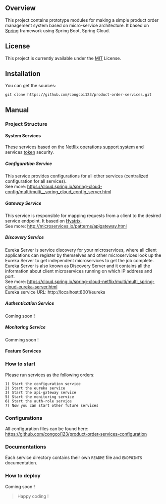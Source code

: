 ## Overview
This project contains prototype modules for making a simple product order management system based on micro-service architecture. It based on [Spring](https://spring.io/) framework using Spring Boot, Spring Cloud.

## License
This project is currently available under the [MIT](https://github.com/congcoi123/product-order-services/blob/master/LICENSE) License.

## Installation
You can get the sources:
```
git clone https://github.com/congcoi123/product-order-services.git
```

## Manual
### Project Structure
#### System Services
These services based on the [Netflix operations support system](https://spring.io/projects/spring-cloud-netflix) and services [token](https://en.wikipedia.org/wiki/JSON_Web_Token) security.

##### Configuration Service
This service provides configurations for all other services (centralized configuration for all services).  
See more: https://cloud.spring.io/spring-cloud-config/multi/multi__spring_cloud_config_server.html

##### Gateway Service
This service is responsible for mapping requests from a client to the desired service endpoint. It based on [Hystrix](https://github.com/Netflix/Hystrix).  
See more: http://microservices.io/patterns/apigateway.html

##### Discovery Service
Eureka Server is service discovery for your microservices, where all client applications can register by themselves and other microservices look up the Eureka Server to get independent microservices to get the job complete.
Eureka Server is also known as Discovery Server and it contains all the information about client microservices running on which IP address and port.  
See more: https://cloud.spring.io/spring-cloud-netflix/multi/multi_spring-cloud-eureka-server.html  
Eureka service URL: http://localhost:8001/eureka

##### Authentication Service
Coming soon !

##### Monitoring Service
Comming soon !

#### Feature Services

### How to start
Please run services as the following orders:
```
1) Start the configuration service
2) Start the eureka service
3) Start the api-gateway service
5) Start the monitoring service
6) Start the auth-role service
7) Now you can start other future services
```

### Configurations
All configuration files can be found here: https://github.com/congcoi123/product-order-services-configuration

### Documentations
Each service directory contains their own `README` file and `ENDPOINTS` documentation.

### How to deploy
Coming soon !

> Happy coding !
